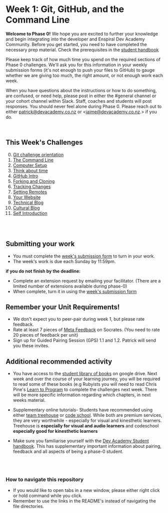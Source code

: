 # Week 1: Git, GitHub, and the Command Line


**Welcome to Phase 0!** We hope you are excited to further your knowledge and begin integrating into the developer and Enspiral Dev Academy Community. Before you get started, you need to have completed the necessary prep material. Check the prerequisites in the [student handbook](https://github.com/enspiral-dev-academy/phase-0-handbook/blob/master/phase-0-prerequisites.md)

Please keep track of how much time you spend on the required sections of Phase 0 challenges. We'll ask you for this information in your weekly submission forms (it's not enough to push your files to GitHub) to gauge whether we are giving too much, the right amount, or not enough work each week.

When you have questions about the instructions or how to do something, are confused, or need help, please post in either the #general channel or your cohort channel within Slack. Staff, coaches and students will post responses. You should never feel alone during Phase 0. Please reach out to either <patrick@devacademy.co.nz> or <jaime@devacademy.co.nz.> if you do.

</br>


## This Week's Challenges

0. [Git challenge orientation](0-repo-orientation)
1. [The Command Line](1-command-line)
2. [Computer Setup](2-computer-setup)
3. [Think about time](3-think-about-time)
4. [GitHub Intro](4-github-intro)
5. [Forking and Cloning](5-fork-clone)
6. [Tracking Changes](6-tracking-changes)
7. [Setting Remotes](7-set-remotes)
8. [Your Website](8-new-repo)
9. [Technical Blog](10-technical-blog.md)
10. [Cultural Blog](11-cultural-blog.md)
11. [Self Introduction](12-self-introduction.md)

</br>  
</br>  


## Submitting your work
- You must complete the [week's submission form](http://goo.gl/forms/E9llM4sYbU) to turn in your work.
- The week's work is due each Sunday by 11:59pm.  
  
**if you do not finish by the deadline:**  
  
- Complete an extension request by emailing your facilitator. (There are a limited number of extensions available during phase-0)
- When complete, turn it in using the [week's submission form](http://goo.gl/forms/E9llM4sYbU)


## Remember your Unit Requirements!
- We don't expect you to peer-pair during week 1, but please rate feedback.  
- Rate at least 7 pieces of [Meta Feedback](https://socrates.devbootcamp.com/feedback) on Socrates. (You need to rate 20 pieces of feedback per unit)
- Sign up for Guided Pairing Session (GPS) 1.1 and 1.2. Patrick will send you these invites. 


## Additional recommended activity 
- You have access to the [student library of books](https://drive.google.com/open?id=0B5aB0OHeInzgeWZoQm9VaWJQeWc&authuser=0) on google drive. Next week and over the course of your learning journey, you will be required to read some of these books (e.g Rubyists you will need to read Chris Pine's [Learn to Program](https://drive.google.com/open?id=0B5aB0OHeInzgOWE3dF9tMzByVVk&authuser=0) to complete the challenges next week. There will be more specific information regarding which chapters, in next weeks material. 
  
- Supplementary online tutorials- Students have recommended using either [team treehouse](http://teamtreehouse.com) or [code school](https://www.codeschool.com/hallpass). While both are premium services, they are very worthwhile - especially for visual and kinesthetic learners. Treehouse is **especially for visual and audio learners** and codeschool **especially good for kinesthetic learners**

- Make sure you familiarise yourself with the [Dev Academy Student handbook](). This has supplementary important information about pairing, feedback and all aspects of being a phase-0 student.  

</br>   
</br>   

### How to navigate this repository

- If you would like to open tabs in a new window, please either right click or hold command while you click.
- Remember to use the links in the README's instead of navigating the file directories. 
